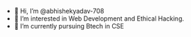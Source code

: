 - 👋 Hi, I’m @abhishekyadav-708
- 👀 I’m interested in Web Development and Ethical Hacking.
- 🌱 I’m currently pursuing Btech in CSE


<!---
Abhishek Yadav is a ✨ special ✨ repository because its `README.md` (this file) appears on your GitHub profile.
You can click the Preview link to take a look at your changes.
--->
